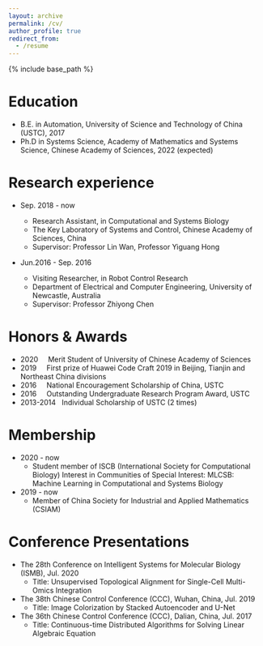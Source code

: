 ```yaml
---
layout: archive
permalink: /cv/
author_profile: true
redirect_from:
  - /resume
---
```


{% include base_path %}

Education
======
* B.E. in Automation, University of Science and Technology of China (USTC), 2017
* Ph.D in Systems Science, Academy of Mathematics and Systems Science, Chinese Academy of Sciences, 2022 (expected)

Research experience
======
* Sep. 2018 - now
  * Research Assistant, in Computational and Systems Biology
  * The Key Laboratory of Systems and Control, Chinese Academy of Sciences, China
  * Supervisor: Professor Lin Wan, Professor Yiguang Hong

* Jun.2016 - Sep. 2016
  * Visiting Researcher, in Robot Control Research
  * Department of Electrical and Computer Engineering, University of Newcastle, Australia
  * Supervisor: Professor Zhiyong Chen
  
Honors & Awards
======
* 2020  &nbsp; &nbsp; Merit Student of University of Chinese Academy of Sciences
* 2019  &nbsp; &nbsp; First prize of Huawei Code Craft 2019 in Beijing, Tianjin and Northeast China divisions
* 2016  &nbsp; &nbsp; National Encouragement Scholarship of China, USTC
* 2016 &nbsp; &nbsp; Outstanding Undergraduate Research Program Award, USTC
* 2013-2014 &nbsp;  Individual Scholarship of USTC (2 times)
  
Membership
======
* 2020 - now
  * Student member of ISCB (International Society for Computational Biology) 
  Interest in Communities of Special Interest: MLCSB: Machine Learning in Computational and Systems Biology 
* 2019 - now
  *  Member of China Society for Industrial and Applied Mathematics (CSIAM)
  
Conference Presentations
======
* The 28th Conference on Intelligent Systems for Molecular Biology (ISMB), Jul. 2020
  * Title: Unsupervised Topological Alignment for Single-Cell Multi-Omics Integration
* The 38th Chinese Control Conference (CCC), Wuhan, China, Jul. 2019
  * Title: Image Colorization by Stacked Autoencoder and U-Net
* The 36th Chinese Control Conference (CCC), Dalian, China, Jul. 2017
  * Title: Continuous-time Distributed Algorithms for Solving Linear Algebraic Equation
